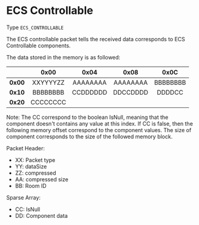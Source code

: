 # ECS Controllable

Type `ECS_CONTROLLABLE`

The ECS controllable packet tells the received data corresponds to ECS Controllable components.

The data stored in the memory is as followed:

|          | **0x00** | **0x04** | **0x08** | **0x0C** |
|:--------:|:--------:|:--------:|:--------:|:--------:|
| **0x00** | XXYYYYZZ | AAAAAAAA | AAAAAAAA | BBBBBBBB |
| **0x10** | BBBBBBBB | CCDDDDDD | DDCCDDDD |  DDDDCC  |
| **0x20** | CCCCCCCC |          |          |          |

Note: The CC correspond to the boolean IsNull, meaning that the component doesn't contains any value at this index. If CC is false, then the following memory offset correspond to the component values. The size of component corresponds to the size of the followed memory block.


Packet Header:

- XX: Packet type
- YY: dataSize
- ZZ: compressed
- AA: compressed size
- BB: Room ID

Sparse Array:

- CC: IsNull
- DD: Component data